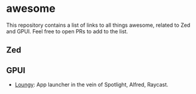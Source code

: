 # awesome

This repository contains a list of links to all things awesome, related to Zed and GPUI. Feel free to open PRs to add to the list.

## Zed

## GPUI

- [Loungy](https://github.com/MatthiasGrandl/loungy): App launcher in the vein of Spotlight, Alfred, Raycast.
